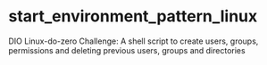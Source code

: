 # start_environment_pattern_linux
DIO Linux-do-zero Challenge: A shell script to create users, groups, permissions and deleting previous users, groups and directories
